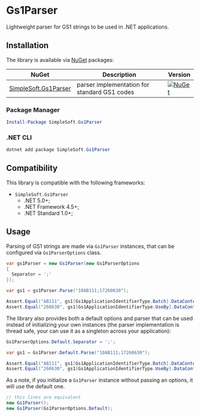 # Gs1Parser
Lightweight parser for GS1 strings to be used in .NET applications.

## Installation
The library is available via [NuGet](https://www.nuget.org/packages?q=SimpleSoft.Gs1Parser) packages:

| NuGet | Description | Version |
| --- | --- | --- |
| [SimpleSoft.Gs1Parser](https://www.nuget.org/packages/simplesoft.gs1parser) | parser implementation for standard GS1 codes | [![NuGet](https://img.shields.io/nuget/vpre/simplesoft.gs1parser.svg)](https://www.nuget.org/packages/simplesoft.gs1parser) |

### Package Manager
```powershell
Install-Package SimpleSoft.Gs1Parser
```

### .NET CLI
```powershell
dotnet add package SimpleSoft.Gs1Parser
```

## Compatibility
This library is compatible with the following frameworks:

* `SimpleSoft.Gs1Parser`
  * .NET 5.0+;
  * .NET Framework 4.5+;
  * .NET Standard 1.0+;

## Usage
Parsing of GS1 strings are made via `Gs1Parser` instances, that can be configured via `Gs1ParserOptions` class.

```cs
var gs1Parser = new Gs1Parser(new Gs1ParserOptions
{
  Separator = ';'
});

var gs1 = gs1Parser.Parse("10AB111;17260630");

Assert.Equal("AB111", gs1[Gs1ApplicationIdentifierType.Batch].DataContent); // gs1["10"].DataContent
Assert.Equal("260630", gs1[Gs1ApplicationIdentifierType.UseBy].DataContent); // gs1["17"].DataContent
```

The library also provides both a default options and parser that can be used instead of initializing your own instances (the parser implementation is thread safe, your can use it as a singleton across your application):

```cs
Gs1ParserOptions.Default.Separator = ';';

var gs1 = Gs1Parser.Default.Parse("10AB111;17260630");

Assert.Equal("AB111", gs1[Gs1ApplicationIdentifierType.Batch].DataContent);
Assert.Equal("260630", gs1[Gs1ApplicationIdentifierType.UseBy].DataContent);
```

As a note, if you initialize a `Gs1Parser` instance without passing an options, it will use the default one.

```cs
// this lines are equivalent
new Gs1Parser();
new Gs1Parser(Gs1ParserOptions.Default);
```
